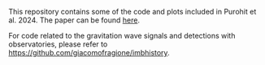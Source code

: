 This repository contains some of the code and plots included in Purohit et al. 2024. The paper can be found <a href="doi:10.3847/1538-3881/ad3103" target=blank>here</a>.


For code related to the gravitation wave signals and detections with observatories, please refer to https://github.com/giacomofragione/imbhistory.
